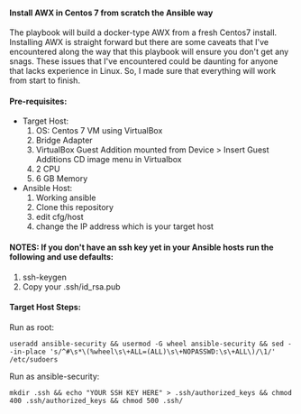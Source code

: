 #### Install AWX in Centos 7 from scratch the Ansible way

The playbook will build a docker-type AWX from a fresh Centos7 install. Installing AWX is straight forward but there are some caveats that I've encountered along the way that this playbook will ensure you don't get any snags. These issues that I've encountered could be daunting for anyone that lacks experience in Linux. So, I made sure that everything will work from start to finish. 

#### Pre-requisites:
  * Target Host:
      1. OS: Centos 7 VM using VirtualBox
      2. Bridge Adapter
      3. VirtualBox Guest Addition mounted from Device > Insert Guest Additions CD image menu in Virtualbox
      4. 2 CPU
      5. 6 GB Memory
  * Ansible Host:
      1. Working ansible
      2. Clone this repository
      3. edit cfg/host 
      4. change the IP address which is your target host

#### NOTES: If you don't have an ssh key yet in your Ansible hosts run the following and use defaults:
  1. ssh-keygen
  2. Copy your .ssh/id_rsa.pub
  

#### Target Host Steps:
Run as root:

```useradd ansible-security && usermod -G wheel ansible-security && sed --in-place 's/^#\s*\(%wheel\s\+ALL=(ALL)\s\+NOPASSWD:\s\+ALL\)/\1/' /etc/sudoers```

Run as ansible-security:

```mkdir .ssh && echo "YOUR SSH KEY HERE" > .ssh/authorized_keys && chmod 400 .ssh/authorized_keys && chmod 500 .ssh/```


 
 
